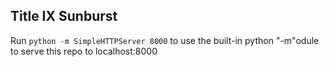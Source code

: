 ## Title IX Sunburst

Run `python -m SimpleHTTPServer 8000` to use the built-in python "-m"odule to serve this repo to localhost:8000